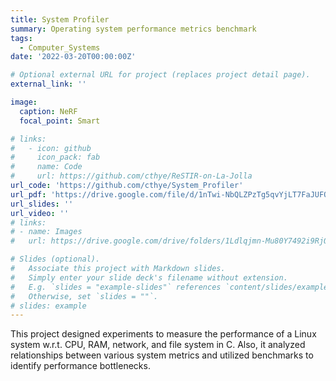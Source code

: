 ```yaml
---
title: System Profiler
summary: Operating system performance metrics benchmark
tags:
  - Computer_Systems
date: '2022-03-20T00:00:00Z'

# Optional external URL for project (replaces project detail page).
external_link: ''

image:
  caption: NeRF
  focal_point: Smart

# links:
#   - icon: github
#     icon_pack: fab
#     name: Code
#     url: https://github.com/cthye/ReSTIR-on-La-Jolla
url_code: 'https://github.com/cthye/System_Profiler'
url_pdf: 'https://drive.google.com/file/d/1nTwi-NbQLZPzTg5qvYjLT7FaJUFQNiNV/view?usp=sharing'
url_slides: ''
url_video: ''
# links:
# - name: Images
#   url: https://drive.google.com/drive/folders/1Ldlqjmn-Mu80Y7492i9RjOTkFNoU9VAF?usp=sharing

# Slides (optional).
#   Associate this project with Markdown slides.
#   Simply enter your slide deck's filename without extension.
#   E.g. `slides = "example-slides"` references `content/slides/example-slides.md`.
#   Otherwise, set `slides = ""`.
# slides: example
---
```


This project designed experiments to measure the performance of a Linux system w.r.t. CPU, RAM, network, and file system in C. Also, it analyzed relationships between various system metrics and utilized benchmarks to identify performance bottlenecks.



